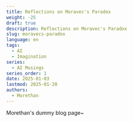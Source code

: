 ```yaml
---
title: Reflections on Moravec's Paradox
weight: -25
draft: true
description: Reflections on Moravec's Paradox
slug: moravecs-paradox
language: en
tags:
  - AI
  - Imagination
series:
  - AI Musings
series_order: 1
date: 2025-01-03
lastmod: 2025-01-20
authors:
  - Morethan
---
```


Morethan's dummy blog page~

